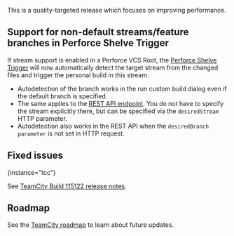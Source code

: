 [//]: # (title: What's New in TeamCity 2022.06)
[//]: # (auxiliary-id: What's New in TeamCity 2022.06)

This is a quality-targeted release which focuses on improving performance.

## Support for non-default streams/feature branches in Perforce Shelve Trigger

If stream support is enabled in a Perforce VCS Root, the [Perforce Shelve Trigger](perforce-shelve-trigger.md) will now automatically detect the target stream from the changed files and trigger the personal build in this stream.

* Autodetection of the branch works in the run custom build dialog even if the default branch is specified.
* The same applies to the [REST API endpoint]((https://www.jetbrains.com/help/teamcity/rest/edit-build-configuration-settings.html#Manage+Build+Triggers)). You do not have to specify the stream explicitly there, but can be specified via the ```desiredStream``` HTTP parameter.
* Autodetection also works in the REST API when the ```desiredBranch parameter``` is not set in HTTP request.

## Fixed issues
{instance="tcc"}

See [TeamCity Build 115122 release notes](teamcity-release-notes-build-115122.md).

## Roadmap

See the [TeamCity roadmap](https://www.jetbrains.com/teamcity/roadmap/#teamcity-roadmap) to learn about future updates.